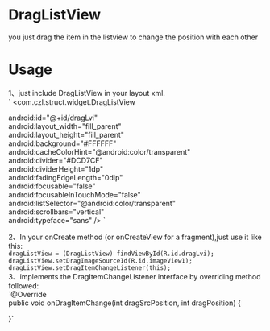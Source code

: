 # DragListView
you just drag the item in the listview to change the position with each other
# Usage   
1、just include DragListView in your layout xml.  
` <com.czl.struct.widget.DragListView   

  android:id="@+id/dragLvi"   
  android:layout_width="fill_parent"   
  android:layout_height="fill_parent"  
  android:background="#FFFFFF"   
  android:cacheColorHint="@android:color/transparent"   
  android:divider="#DCD7CF"  
  android:dividerHeight="1dp"  
  android:fadingEdgeLength="0dip"  
  android:focusable="false"   
  android:focusableInTouchMode="false"   
  android:listSelector="@android:color/transparent"   
  android:scrollbars="vertical"   
  android:typeface="sans" /> `  
  
2、In your onCreate method (or onCreateView for a fragment),just use it like this:  
` dragListView = (DragListView) findViewById(R.id.dragLvi);  
  dragListView.setDragImageSourceId(R.id.imageView1);
  dragListView.setDragItemChangeListener(this);   `  
3、implements the DragItemChangeListener interface by overriding method followed:  
 `@Override  
  public void onDragItemChange(int dragSrcPosition, int dragPosition) {  
  
  }` 
  


